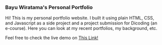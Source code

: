 ### Bayu Wiratama's Personal Portfolio

Hi! This is my personal portfolio website. I built it using plain HTML, CSS, and Javascript as a side project and a project submission for Dicoding (an e-course). Here you can look at my recent portfolios, my background, etc.

Feel free to check the live demo on [This Link!](https://master--bayu-wiratama-portfolio.netlify.app/)
